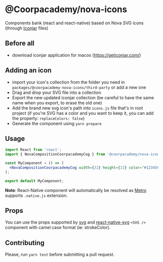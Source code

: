 # @Coorpacademy/nova-icons

Components bank (react and react-native) based on Nova SVG icons (through [Iconjar](https://geticonjar.com) files)

## Before all

- download iconjar application for macos (https://geticonjar.com/)

## Adding an icon

- import your icon's collection from the folder you need in `packages/@coorpacademy-nova-icons/third-party` or add a new one
- Drag and drop your SVG file into a collection
- Export the new updated iconjar collection (be careful to have the same name when you export, to erase the old one)
- Add the brand new svg icon's path into `icons.js` file that's in root project (if you're SVG has a color and you want to keep it, you can add the property: `replaceColors: false`)
- Generate the component using `yarn prepare`

## Usage

```jsx
import React from 'react';
import { NovaCompositionCoorpacademyCog } from '@coorpacademy/nova-icons';

const MyComponent = () => (
  <NovaCompositionCoorpacademyCog width={32} height={32} color="#123456" />
);

export default MyComponent;
```

**Note**: React-Native component will automatically be resolved as [Metro](https://github.com/facebook/metro) supports `.native.js` extension.

## Props

You can use the props supported by [svg](https://developer.mozilla.org/docs/Web/SVG/Attribute) and [react-native-svg](https://github.com/react-native-community/react-native-svg) `<SVG />` component with camel case format (ie: strokeColor).

## Contributing

Please, run `yarn test` before submitting a pull request.
